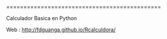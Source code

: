 =============================================

Calculador Basica  en Python

Web : http://fdguanga.github.io/Rcalculdora/





